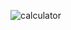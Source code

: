 ![calculator](https://github.com/medinebkaya/Php-exercises/assets/77451962/0aaa7cfd-8492-4ea0-97ab-e4a7993c497c)
